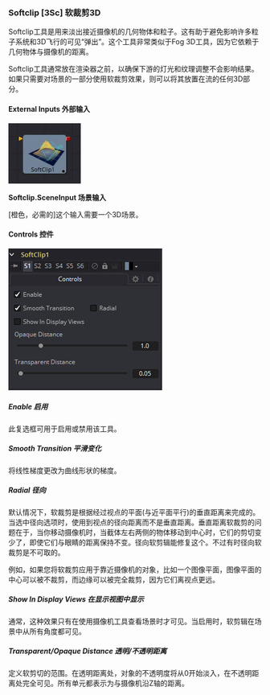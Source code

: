 ### Softclip [3Sc] 软裁剪3D

Softclip工具是用来淡出接近摄像机的几何物体和粒子。这有助于避免影响许多粒子系统和3D飞行的可见“弹出”。这个工具非常类似于Fog 3D工具，因为它依赖于几何物体与摄像机的距离。

Softclip工具通常放在渲染器之前，以确保下游的灯光和纹理调整不会影响结果。如果只需要对场景的一部分使用软裁剪效果，则可以将其放置在流的任何3D部分。

#### External Inputs 外部输入

 ![3Sc_tile](images/3Sc_tile.jpg)

**Softclip.SceneInput 场景输入** 

[橙色，必需的]这个输入需要一个3D场景。

#### Controls 控件

![3Sc_Controls](images/3Sc_Controls.png)

##### Enable 启用

此复选框可用于启用或禁用该工具。

##### Smooth Transition 平滑变化

将线性梯度更改为曲线形状的梯度。

##### Radial 径向

默认情况下，软裁剪是根据经过视点的平面(与近平面平行)的垂直距离来完成的。当选中径向选项时，使用到视点的径向距离而不是垂直距离。垂直距离软裁剪的问题在于，当你移动摄像机时，当截体左右两侧的物体移动到中心时，它们的剪切变少了，即使它们与眼睛的距离保持不变。径向软剪辑能修复这个。不过有时径向软裁剪是不可取的。

例如，如果您将软裁剪应用于靠近摄像机的对象，比如一个图像平面，图像平面的中心可以被不裁剪，而边缘可以被完全裁剪，因为它们离视点更远。

##### Show In Display Views 在显示视图中显示

通常，这种效果只有在使用摄像机工具查看场景时才可见。当启用时，软剪辑在场景中从所有角度都可见。

##### Transparent/Opaque Distance 透明/不透明距离

定义软剪切的范围。在透明距离处，对象的不透明度将从0开始淡入，在不透明距离处完全可见。所有单元都表示为与摄像机沿Z轴的距离。